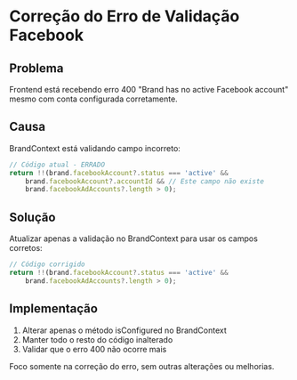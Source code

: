 # Correção do Erro de Validação Facebook

## Problema
Frontend está recebendo erro 400 "Brand has no active Facebook account" mesmo com conta configurada corretamente.

## Causa
BrandContext está validando campo incorreto:
```typescript
// Código atual - ERRADO
return !!(brand.facebookAccount?.status === 'active' &&
    brand.facebookAccount?.accountId && // Este campo não existe
    brand.facebookAdAccounts?.length > 0);
```

## Solução
Atualizar apenas a validação no BrandContext para usar os campos corretos:
```typescript
// Código corrigido
return !!(brand.facebookAccount?.status === 'active' &&
    brand.facebookAdAccounts?.length > 0);
```

## Implementação
1. Alterar apenas o método isConfigured no BrandContext
2. Manter todo o resto do código inalterado
3. Validar que o erro 400 não ocorre mais

Foco somente na correção do erro, sem outras alterações ou melhorias.